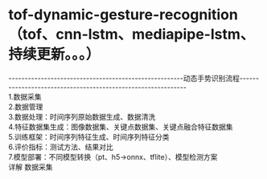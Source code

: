 # tof-dynamic-gesture-recognition（tof、cnn-lstm、mediapipe-lstm、持续更新。。。）<br>
------------------------------------------------------动态手势识别流程-------------------------------------------------------------<br>
1.数据采集<br>
2.数据管理<br>
3.数据处理：时间序列原始数据生成、数据清洗<br>
4.特征数据集生成：图像数据集、关键点数据集、关键点融合特征数据集<br>
5.训练框架：时间序列特征生成、时间序列特征分类<br>
6.评价指标：测试方法、结果对比<br>
7.模型部署：不同模型转换（pt、h5->onnx、tflite）、模型检测方案<br>
详解
数据采集<br>
